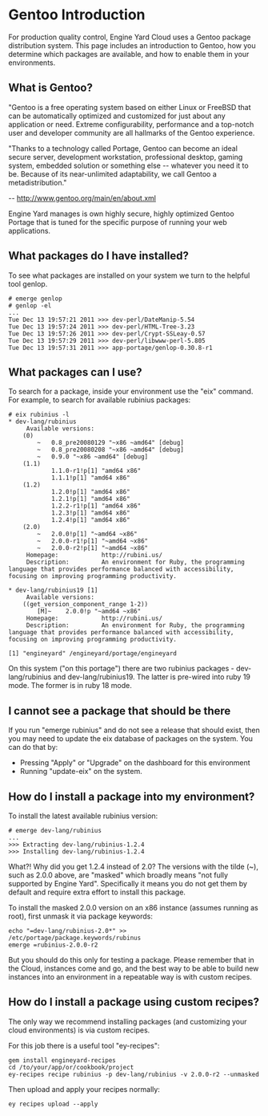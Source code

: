 # Gentoo Introduction

For production quality control, Engine Yard Cloud uses a Gentoo package distribution system. This page includes an introduction to Gentoo, how you determine which packages are available, and how to enable them in your environments.

## What is Gentoo?

"Gentoo is a free operating system based on either Linux or FreeBSD that can be automatically optimized and customized for just about any application or need. Extreme configurability, performance and a top-notch user and developer community are all hallmarks of the Gentoo experience.

"Thanks to a technology called Portage, Gentoo can become an ideal secure server, development workstation, professional desktop, gaming system, embedded solution or something else -- whatever you need it to be. Because of its near-unlimited adaptability, we call Gentoo a metadistribution."

-- http://www.gentoo.org/main/en/about.xml

Engine Yard manages is own highly secure, highly optimized Gentoo Portage that is tuned for the specific purpose of running your web applications.

## What packages do I have installed?

To see what packages are installed on your system we turn to the helpful tool genlop.

    # emerge genlop
    # genlop -el
    ...
    Tue Dec 13 19:57:21 2011 >>> dev-perl/DateManip-5.54
    Tue Dec 13 19:57:24 2011 >>> dev-perl/HTML-Tree-3.23
    Tue Dec 13 19:57:26 2011 >>> dev-perl/Crypt-SSLeay-0.57
    Tue Dec 13 19:57:29 2011 >>> dev-perl/libwww-perl-5.805
    Tue Dec 13 19:57:31 2011 >>> app-portage/genlop-0.30.8-r1

## What packages can I use?

To search for a package, inside your environment use the "eix" command. For example, to search for available rubinius packages:

    # eix rubinius -l
    * dev-lang/rubinius
         Available versions:  
    	(0)
    		~	0.8_pre20080129 "~x86 ~amd64" [debug]
    		~	0.8_pre20080208 "~x86 ~amd64" [debug]
    		~	0.9.0 "~x86 ~amd64" [debug]
    	(1.1)
    			1.1.0-r1!p[1] "amd64 x86"
    			1.1.1!p[1] "amd64 x86"
    	(1.2)
    			1.2.0!p[1] "amd64 x86"
    			1.2.1!p[1] "amd64 x86"
    			1.2.2-r1!p[1] "amd64 x86"
    			1.2.3!p[1] "amd64 x86"
    			1.2.4!p[1] "amd64 x86"
    	(2.0)
    		~	2.0.0!p[1] "~amd64 ~x86"
    		~	2.0.0-r1!p[1] "~amd64 ~x86"
    		~	2.0.0-r2!p[1] "~amd64 ~x86"
         Homepage:            http://rubini.us/
         Description:         An environment for Ruby, the programming language that provides performance balanced with accessibility, focusing on improving programming productivity.

    * dev-lang/rubinius19 [1]
         Available versions:  
    	((get_version_component_range 1-2))
    		[M]~	2.0.0!p "~amd64 ~x86"
         Homepage:            http://rubini.us/
         Description:         An environment for Ruby, the programming language that provides performance balanced with accessibility, focusing on improving programming productivity.

    [1] "engineyard" /engineyard/portage/engineyard
    
On this system ("on this portage") there are two rubinius packages - dev-lang/rubinius and dev-lang/rubinius19. The latter is pre-wired into ruby 19 mode. The former is in ruby 18 mode.

## I cannot see a package that should be there

If you run "emerge rubinius" and do not see a release that should exist, then you may need to update the eix database of packages on the system. You can do that by:

* Pressing "Apply" or "Upgrade" on the dashboard for this environment
* Running "update-eix" on the system.

## How do I install a package into my environment?

To install the latest available rubinius version:

    # emerge dev-lang/rubinius
    ...
    >>> Extracting dev-lang/rubinius-1.2.4
    >>> Installing dev-lang/rubinius-1.2.4

What?! Why did you get 1.2.4 instead of 2.0? The versions with the tilde (~), such as 2.0.0 above, are "masked" which broadly means "not fully supported by Engine Yard". Specifically it means you do not get them by default and require extra effort to install this package.

To install the masked 2.0.0 version on an x86 instance (assumes running as root), first unmask it via package keywords:

    echo "=dev-lang/rubinius-2.0*" >> /etc/portage/package.keywords/rubinus
    emerge =rubinius-2.0.0-r2

But you should do this only for testing a package. Please remember that in the Cloud, instances come and go, and the best way to be able to build new instances into an environment in a repeatable way is with custom recipes.

## How do I install a package using custom recipes?

The only way we recommend installing packages (and customizing your cloud environments) is via custom recipes.

For this job there is a useful tool "ey-recipes":

    gem install engineyard-recipes
    cd /to/your/app/or/cookbook/project
    ey-recipes recipe rubinius -p dev-lang/rubinius -v 2.0.0-r2 --unmasked

Then upload and apply your recipes normally:

    ey recipes upload --apply
